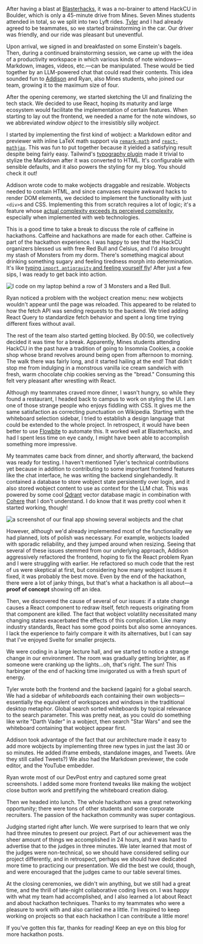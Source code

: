 After having a blast at [Blasterhacks](/blog/blasterhacks-2024), it was a no-brainer to attend HackCU in Boulder, which is only a 45-minute drive from Mines. Seven Mines students attended in total, so we split into two Lyft rides. [Tyler](https://tbwright.dev/) and I had already agreed to be teammates, so we started brainstorming in the car. Our driver was friendly, and our ride was pleasant but uneventful.

Upon arrival, we signed in and breakfasted on some Einstein's bagels. Then, during a continued brainstorming session, we came up with the idea of a productivity workspace in which various kinds of note windows—Markdown, images, videos, etc.—can be manipulated. These would be tied together by an LLM-powered chat that could read their contents. This idea sounded fun to [Addison](https://tgrcode.com/) and Ryan, also Mines students, who joined our team, growing it to the maximum size of four.

After the opening ceremony, we started sketching the UI and finalizing the tech stack. We decided to use React, hoping its maturity and large ecosystem would facilitate the implementation of certain features. When starting to lay out the frontend, we needed a name for the note windows, so we abbreviated *window object* to the irresistibly silly *wobject.*

I started by implementing the first kind of wobject: a Markdown editor and previewer with inline LaTeX math support via [`remark-math`](https://github.com/remarkjs/remark-math/) and [`react-mathjax`](https://github.com/SamyPesse/react-mathjax). This was fun to put together because it yielded a satisfying result despite being fairly easy. Tailwind's [typography plugin](https://tailwindcss.com/docs/plugins#typography) made it trivial to stylize the Markdown after it was converted to HTML. It's configurable with sensible defaults, and it also powers the styling for my blog. You should check it out!

Addison wrote code to make wobjects draggable and resizable. Wobjects needed to contain HTML, and since canvases require awkward hacks to render DOM elements, we decided to implement the functionality with just `<div>`s and CSS. Implementing this from scratch requires a lot of logic; it's a feature whose [actual complexity exceeds its perceived complexity](https://xkcd.com/1425/), especially when implemented with web technologies.

This is a good time to take a break to discuss the role of caffeine in hackathons. Caffeine and hackathons are made for each other. Caffeine is part of the hackathon experience. I was happy to see that the HackCU organizers blessed us with free Red Bull and Celsius, and I'd also brought my stash of Monsters from my dorm. There's something magical about drinking something sugary and feeling tiredness morph into determination. It's like [typing `import antigravity` and feeling yourself fly](https://xkcd.com/353/)! After just a few sips, I was ready to get back into action.

![I code on my laptop behind a row of 3 Monsters and a Red Bull.](caffeine.avif "Fuel for the journey. Image credit: Andy Strong on LinkedIn.")

Ryan noticed a problem with the wobject creation menu: new wobjects wouldn't appear until the page was reloaded. This appeared to be related to how the fetch API was sending requests to the backend. We tried adding React Query to standardize fetch behavior and spent a long time trying different fixes without avail.

The rest of the team also started getting blocked. By 00:50, we collectively decided it was time for a break. Apparently, Mines students attending HackCU in the past have a tradition of going to Insomnia Cookies, a cookie shop whose brand revolves around being open from afternoon to morning. The walk there was fairly long, and it started hailing at the end! That didn't stop me from indulging in a monstrous vanilla ice cream sandwich with fresh, warm chocolate chip cookies serving as the "bread." Consuming this felt very pleasant after wrestling with React.

Although my teammates craved more dinner, I wasn't hungry, so while they found a restaurant, I headed back to campus to work on styling the UI. I am one of those strange people who enjoys fiddling with CSS. It gives me the same satisfaction as correcting punctuation on Wikipedia. Starting with the whiteboard selection sidebar, I tried to establish a design language that could be extended to the whole project. In retrospect, it would have been better to use [Flowbite](https://flowbite.com/) to automate this. It worked well at Blasterhacks, and had I spent less time on eye candy, I might have been able to accomplish something more impressive.

My teammates came back from dinner, and shortly afterward, the backend was ready for testing. I haven't mentioned Tyler's technical contributions yet because in addition to contributing to some important frontend features like the chat interface, he was writing the backend singlehandedly. It contained a database to store wobject state persistently over login, and it also stored wobject content to use as context for the LLM chat. This was powered by some cool [Qdrant](https://qdrant.tech/) vector database magic in combination with [Cohere](https://cohere.com/) that I don't understand. I do know that it was pretty cool when it started working, though!

![a screenshot of our final app showing several wobjects and the chat](multinotes.avif "The chat bases its response on the content of wobjects.")

However, although we'd already implemented most of the functionality we had planned, lots of polish was necessary. For example, wobjects loaded with sporadic reliability, and they jumped around when resizing. Seeing that several of these issues stemmed from our underlying approach, Addison aggressively refactored the frontend, hoping to fix the React problem Ryan and I were struggling with earlier. He refactored so much code that the rest of us were skeptical at first, but considering how many wobject issues it fixed, it was probably the best move. Even by the end of the hackathon, there were a lot of janky things, but that's what a hackathon is all about—a **proof of concept** showing off an idea.

Then, we discovered the cause of several of our issues: if a state change causes a React component to redraw itself, fetch requests originating from that component are killed. The fact that wobject volatility necessitated many changing states exacerbated the effects of this complication. Like many industry standards, React has some good points but also some annoyances. I lack the experience to fairly compare it with its alternatives, but I can say that I've enjoyed Svelte for smaller projects.

We were coding in a large lecture hall, and we started to notice a strange change in our environment. The room was gradually getting brighter, as if someone were cranking up the lights...oh, that's right. The sun! This harbinger of the end of hacking time invigorated us with a fresh spurt of energy.

Tyler wrote both the frontend and the backend (again) for a global search. We had a sidebar of *whiteboards* each containing their own wobjects—essentially the equivalent of workspaces and windows in the traditional desktop metaphor. Global search sorted whiteboards by topical relevance to the search parameter. This was pretty neat, as you could do something like write "Darth Vader" in a wobject, then search "Star Wars" and see the whiteboard containing that wobject appear first.

Addison took advantage of the fact that our architecture made it easy to add more wobjects by implementing three new types in just the last 30 or so minutes. He added iframe embeds, standalone images, and Tweets. (Are they still called Tweets?) We also had the Markdown previewer, the code editor, and the YouTube embedder.

Ryan wrote most of our DevPost entry and captured some great screenshots. I added some more frontend tweaks like making the wobject close button work and prettifying the whiteboard creation dialog.

Then we headed into lunch. The whole hackathon was a great networking opportunity; there were tons of other students and some corporate recruiters. The passion of the hackathon community was super contagious.

Judging started right after lunch. We were surprised to learn that we only had three minutes to present our project. Part of our achievement was the sheer amount of things we accomplished in 24 hours, and it was hard to advertise that to the judges in three minutes. We later learned that most of the judges were non-technical, so we should have considered selling our project differently, and in retrospect, perhaps we should have dedicated more time to practicing our presentation. We did the best we could, though, and were encouraged that the judges came to our table several times.

At the closing ceremonies, we didn't win anything, but we still had a great time, and the thrill of late-night collaborative coding lives on. I was happy with what my team had accomplished, and I also learned a lot about React and about hackathon techniques. Thanks to my teammates who were a pleasure to work with and also carried me a little. I'm inspired to keep working on projects so that each hackathon I can contribute a little more!

If you've gotten this far, thanks for reading! Keep an eye on this blog for more hackathon posts.
